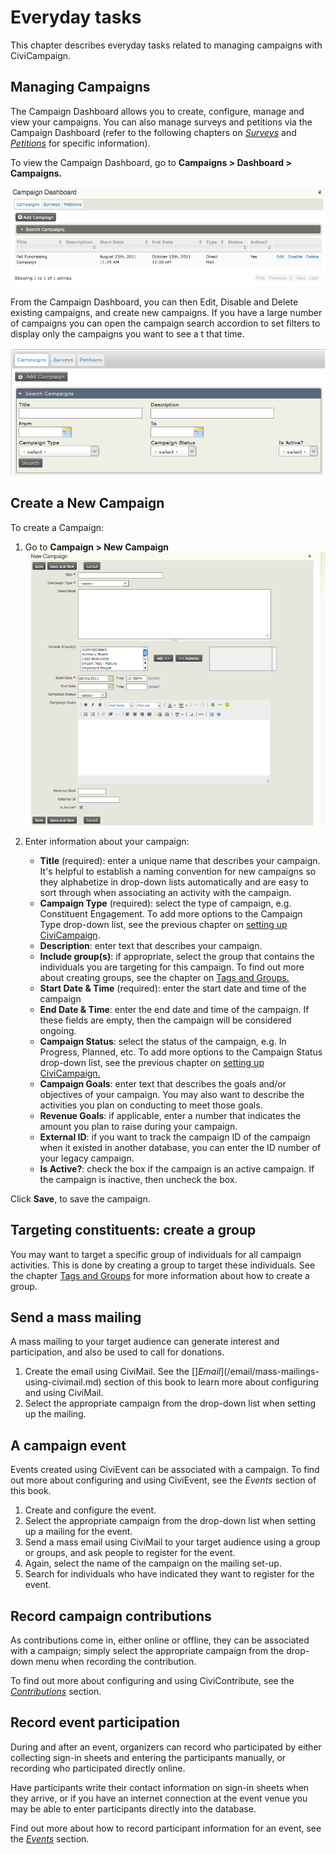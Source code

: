 # Everyday tasks

This chapter describes everyday tasks related to managing campaigns with
CiviCampaign.

## Managing Campaigns

The Campaign Dashboard allows you to create, configure, manage and view
your campaigns. You can also manage surveys and petitions via the
Campaign Dashboard (refer to the following chapters on [*Surveys*](/survey/everyday-tasks.md#managing-your-surveys) and
[*Petitions*](/petition/everyday-tasks.md#manage-your-petitions) for specific information).

To view the Campaign Dashboard, go to **Campaigns > Dashboard >
Campaigns.**

![Campaign dashboard showing a list of existing campaigns with the columns: title, description, start date, end date, type, status, active?](../img/campaign_everyday_dashboard.png)

From the Campaign Dashboard, you can then Edit, Disable and Delete
existing campaigns, and create new campaigns.
If you have a large number of campaigns you can open the campaign search
accordion to set filters to display only the campaigns you want to see a
t that time.  

![Campaign Search Criteria: title, description, from date, to date, campaign type, campaign status, is active?](../img/civicampaign-dashboard-search-criteria.png)

## Create a New Campaign

To create a Campaign:

1.   Go to **Campaign > New Campaign**
![Blank campaign form with all fields](../img/campaign_everyday_newcampaign.png)

2.  Enter information about your campaign:
    -   **Title** (required): enter a unique name that describes your
    campaign. It's helpful to establish a naming convention for new
   campaigns so they alphabetize in drop-down lists automatically and
   are easy to sort through when associating an activity with the
   campaign.
    -   **Campaign Type** (required): select the type of campaign, e.g.
    Constituent Engagement. To add more options to the Campaign Type
    drop-down list, see the previous chapter on [setting up
    CiviCampaign](/campaign/set-up.md#add-a-new-campaign-type).
    -   **Description**: enter text that describes your campaign.
    -   **Include group(s)**: if appropriate, select the group that
    contains the individuals you are targeting for this campaign. To
    find out more about creating groups, see the chapter on [Tags and
    Groups.](/organising-your-data/groups-and-tags.md)
    -   **Start Date & Time** (required): enter the start date and time of
    the campaign
    -   **End Date & Time**: enter the end date and time of the campaign.
    If these fields are empty, then the campaign will be considered
    ongoing.
    -   **Campaign Status**: select the status of the campaign, e.g. In
    Progress, Planned, etc. To add more options to the Campaign
    Status drop-down list, see the previous chapter on [setting up
   CiviCampaign.](/campaign/set-up.md#campaign-status)
    -   **Campaign Goals**: enter text that describes the goals and/or
    objectives of your campaign. You may also want to describe the
    activities you plan on conducting to meet those goals.
    -   **Revenue Goals**: if applicable, enter a number that indicates the
    amount you plan to raise during your campaign.
    -   **External ID**: if you want to track the campaign ID of the
    campaign when it existed in another database, you can enter the ID
    number of your legacy campaign.
    -   **Is Active?**: check the box if the campaign is an active
    campaign. If the campaign is inactive, then uncheck the box.

Click **Save**, to save the campaign.

## Targeting constituents: create a group

You may want to target a specific group of individuals for all campaign
activities. This is done by creating a group to target these
individuals. See the chapter [Tags and Groups](/organising-your-data/groups-and-tags.md) for more information about
how to create a group.

## Send a mass mailing

A mass mailing to your target audience can generate interest and
participation, and also be used to call for donations.

1.  Create the email using CiviMail. See the []*Email*](/email/mass-mailings-using-civimail.md) section of this book
    to learn more about configuring and using CiviMail.
2.  Select the appropriate campaign from the drop-down list when setting
    up the mailing.

## A campaign event

Events created using CiviEvent can be associated with a campaign. To
find out more about configuring and using CiviEvent, see the *Events*
section of this book.

1.  Create and configure the event.
2.  Select the appropriate campaign from the drop-down list when setting
    up a mailing for the event.
3.  Send a mass email using CiviMail to your target audience using a
    group or groups, and ask people to register for the event.
4.  Again, select the name of the campaign on the mailing set-up.
5.  Search for individuals who have indicated they want to register for
    the event.

## Record campaign contributions

As contributions come in, either online or offline, they can be
associated with a campaign; simply select the appropriate campaign from
the drop-down menu when recording the contribution.

To find out more about configuring and using CiviContribute, see the
[*Contributions*](/contributions/key-concepts-and-configurations.md/) section.

## Record event participation

During and after an event, organizers can record who participated by
either collecting sign-in sheets and entering the participants manually,
or recording who participated directly online.

Have participants write their contact information on sign-in sheets when
they arrive, or if you have an internet connection at the event venue
you may be able to enter participants directly into the database.

Find out more about how to record participant information for an
event, see the [*Events*](/events/manual-event-registration.md) section.
